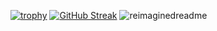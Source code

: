 [![trophy](https://github-profile-trophy.vercel.app/?username=Blackmorse)](https://github.com/ryo-ma/github-profile-trophy)
[![GitHub Streak](https://streak-stats.demolab.com/?user=Blackmorse)](https://git.io/streak-stats)
<img src="https://myreadme.vercel.app/api/embed/Blackmorse?panels=userstatistics,toprepositories,toplanguages,commitgraph" alt="reimaginedreadme" />
